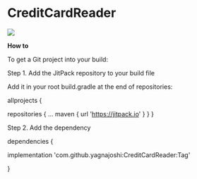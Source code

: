 # CreditCardReader

[![](https://jitpack.io/v/yagnajoshi/CreditCardReader.svg)](https://jitpack.io/#yagnajoshi/CreditCardReader)


<B>How to</B>

To get a Git project into your build:

Step 1. Add the JitPack repository to your build file

Add it in your root build.gradle at the end of repositories:

allprojects {

repositories {
  ...
  maven { 
  url 'https://jitpack.io'
  }
  }
}

Step 2. Add the dependency

dependencies {

implementation 'com.github.yagnajoshi:CreditCardReader:Tag'

}
